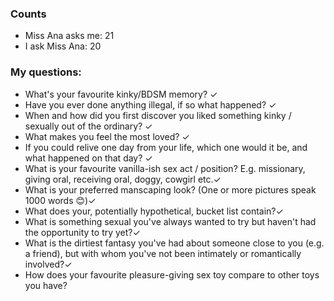 ### Counts
* Miss Ana asks me: 21
* I ask Miss Ana: 20

### My questions:

* What's your favourite kinky/BDSM memory? ✓ 
* Have you ever done anything illegal, if so what happened? ✓ 
* When and how did you first discover you liked something kinky / sexually out of the ordinary? ✓ 
* What makes you feel the most loved? ✓ 
* If you could relive one day from your life, which one would it be, and what happened on that day? ✓ 
* What is your favourite vanilla-ish sex act / position? E.g. missionary, giving oral, receiving oral, doggy, cowgirl etc.✓ 
* What is your preferred manscaping look? (One or more pictures speak 1000 words 😊)✓ 
* What does your, potentially hypothetical, bucket list contain?✓ 
* What is something sexual you've always wanted to try but haven't had the opportunity to try yet?✓ 
* What is the dirtiest fantasy you've had about someone close to you (e.g. a friend), but with whom you've not been intimately or romantically involved?✓
* How does your favourite pleasure-giving sex toy compare to other toys you have?